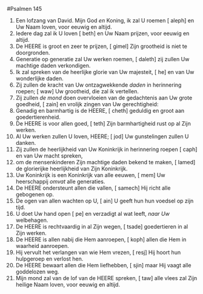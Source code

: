 #Psalmen 145
1. Een lofzang van David. Mijn God *en* Koning, ik zal U roemen [ aleph] en Uw Naam loven, voor eeuwig en altijd. 
2. Iedere dag zal ik U loven [ beth] en Uw Naam prijzen, voor eeuwig en altijd. 
3. De HEERE is groot en zeer te prijzen, [ gimel] Zijn grootheid is niet te doorgronden. 
4. Generatie op generatie zal Uw werken roemen, [ daleth] zij zullen Uw machtige daden verkondigen. 
5. Ik zal spreken van de heerlijke glorie van Uw majesteit, [ he] en van Uw wonderlijke daden. 
6. Zij zullen de kracht van Uw ontzagwekkende *daden* in herinnering roepen; [ waw] Uw grootheid, die zal ik vertellen. 
7. Zij zullen *de mond* doen overvloeien van de gedachtenis aan Uw grote goedheid, [ zain] en vrolijk zingen van Uw gerechtigheid: 
8. Genadig en barmhartig is de HEERE, [ cheth] geduldig en groot aan goedertierenheid. 
9. De HEERE is voor allen goed, [ teth] Zijn barmhartigheid rust op al Zijn werken. 
10. Al Uw werken zullen U loven, HEERE; [ jod] Uw gunstelingen zullen U danken. 
11. Zij zullen de heerlijkheid van Uw Koninkrijk in herinnering roepen [ caph] en van Uw macht spreken, 
12. om de mensenkinderen Zijn machtige daden bekend te maken, [ lamed] de glorierijke heerlijkheid van Zijn Koninkrijk. 
13. Uw Koninkrijk is een Koninkrijk van alle eeuwen, [ mem] Uw heerschappij *omvat* alle generaties. 
14. De HEERE ondersteunt allen die vallen, [ samech] Hij richt alle gebogenen op. 
15. De ogen van allen wachten op U, [ ain] U geeft hun hun voedsel op zijn tijd. 
16. U doet Uw hand open [ pe] en verzadigt al wat leeft, *naar Uw* welbehagen. 
17. De HEERE is rechtvaardig in al Zijn wegen, [ tsade] goedertieren in al Zijn werken. 
18. De HEERE is allen nabij die Hem aanroepen, [ koph] allen die Hem in waarheid aanroepen. 
19. Hij vervult het verlangen van wie Hem vrezen, [ resj] Hij hoort hun hulpgeroep en verlost hen. 
20. De HEERE bewaart allen die Hem liefhebben, [ sjin] maar Hij vaagt alle goddelozen weg. 
21. Mijn mond zal van de lof van de HEERE spreken, [ taw] alle vlees zal Zijn heilige Naam loven, voor eeuwig en altijd.

